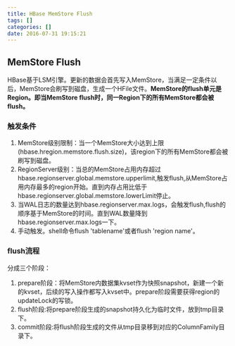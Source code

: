 ```yaml
---
title: HBase MemStore Flush
tags: []
categories: []
date: 2016-07-31 19:15:21
---
```

## MemStore Flush
HBase基于LSM引擎。更新的数据会首先写入MemStore，当满足一定条件以后，MemStore会刷写到磁盘，生成一个HFile文件。**MemStore的flush单元是Region。即当MemStore flush时，同一Region下的所有MemStore都会被flush。**

### 触发条件
1. MemStore级别限制：当一个MemStore大小达到上限(hbase.hregion.memstore.flush.size)，该region下的所有MemStore都会被刷写到磁盘。
2. RegionServer级别：当总的MemStore占用内存超过hbase.regionserver.global.memstore.upperlimit,触发flush,从MemStore占用内存最多的region开始。直到内存占用比低于hbase.regionserver.global.memstore.lowerLimit停止。
3. 当WAL日志的数量达到hbase.regionserver.max.logs，会触发flush,flush的顺序基于MemStore的时间。直到WAL数量降到hbase.regionserver.max.logs一下。
4. 手动触发。shell命令flush 'tablename'或者flush 'region name'。

### flush流程
分成三个阶段：  
1. prepare阶段：将MemStore内数据集kvset作为快照snapshot，新建一个新的kvset，后续的写入操作都写入kvset中。prepare阶段需要获得region的updateLock的写锁。
2. flush阶段:将prepare阶段生成的snapshot持久化为临时文件，放到tmp目录下。
3. commit阶段:将flush阶段生成的文件从tmp目录移到对应的ColumnFamily目录下。




